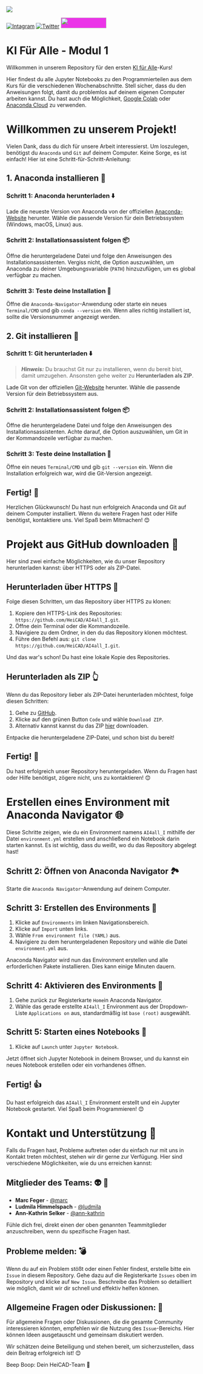 <img src="https://www.heicad.hhu.de/fileadmin/_processed_/4/9/csm_ai4all_KeyImage_Blob_Hexa_300px_f87b7be2a1.png"/>

[![Intagram](https://img.shields.io/badge/Instagram-%23E4405F.svg?style=for-the-badge&logo=Instagram&logoColor=white)](https://www.instagram.com/heicad_hhu/)
[![Twitter](https://img.shields.io/badge/X-%231DA1F2.svg?style=for-the-badge&logo=X&logoColor=white)](https://x.com/HeiCAD_HHU)
<a href="https://ki-campus.org/courses/kifueralle-hhu" style="width: 120px; height: 28px; background-color: #eb34e8; padding: 0px; border-radius:0px; display: inline-block; overflow: hidden;">
  <img src="https://ki-campus.org/sites/default/files/color/kic_theme-ea158196/logo.svg" style="width: 120px; height: 28px; background-color:#eb34e8;">
</a>

# KI Für Alle - Modul 1

Willkommen in unserem Repository für den ersten [KI für Alle](https://ki-campus.org/courses/kifueralle-hhu)-Kurs!

Hier findest du alle Jupyter Notebooks zu den Programmierteilen aus dem Kurs für die verschiedenen Wochenabschnitte.
Stell sicher, dass du den Anweisungen folgt, damit du problemlos auf deinem eigenen Computer arbeiten kannst.
Du hast auch die Möglichkeit, [Google Colab](https://colab.research.google.com/?hl=de) oder [Anaconda Cloud](https://anaconda.cloud) zu verwenden.

# Willkommen zu unserem Projekt!

Vielen Dank, dass du dich für unsere Arbeit interessierst.
Um loszulegen, benötigst du `Anaconda` und `Git` auf deinem Computer.
Keine Sorge, es ist einfach!
Hier ist eine Schritt-für-Schritt-Anleitung:

## 1. Anaconda installieren :snake: 

### Schritt 1: Anaconda herunterladen :arrow_down: 

Lade die neueste Version von Anaconda von der offiziellen [Anaconda-Website](https://www.anaconda.com/products/distribution) herunter.
Wähle die passende Version für dein Betriebssystem (Windows, macOS, Linux) aus.

### Schritt 2: Installationsassistent folgen :package: 

Öffne die heruntergeladene Datei und folge den Anweisungen des Installationsassistenten.
Vergiss nicht, die Option auszuwählen, um Anaconda zu deiner Umgebungsvariable (`PATH`) hinzuzufügen, um es global verfügbar zu machen.

### Schritt 3: Teste deine Installation :call_me_hand: 

Öffne die `Anaconda-Navigator`-Anwendung oder starte ein neues `Terminal/CMD` und gib `conda --version` ein.
Wenn alles richtig installiert ist, 
sollte die Versionsnummer angezeigt werden.

## 2. Git installieren :octopus: 

### Schritt 1: Git herunterladen :arrow_down: 

> **_Hinweis:_** Du brauchst Git nur zu installieren, wenn du bereit bist, damit umzugehen. Ansonsten gehe weiter zu **Herunterladen als ZIP**.

Lade Git von der offiziellen [Git-Website](https://git-scm.com/downloads) herunter.
Wähle die passende Version für dein Betriebssystem aus.

### Schritt 2: Installationsassistent folgen :package:

Öffne die heruntergeladene Datei und folge den Anweisungen des Installationsassistenten. Achte darauf, die Option auszuwählen, um Git in der Kommandozeile verfügbar zu machen.

### Schritt 3: Teste deine Installation :call_me_hand: 

Öffne ein neues `Terminal/CMD` und gib `git --version` ein.
Wenn die Installation erfolgreich war, wird die Git-Version angezeigt.

## Fertig! :hugs: 

Herzlichen Glückwunsch! Du hast nun erfolgreich Anaconda und Git auf deinem Computer installiert.
Wenn du weitere Fragen hast oder Hilfe benötigst, kontaktiere uns. Viel Spaß beim Mitmachen! 😊

# Projekt aus GitHub downloaden :floppy_disk: 

Hier sind zwei einfache Möglichkeiten, wie du unser Repository herunterladen kannst: über HTTPS oder als ZIP-Datei.

## Herunterladen über HTTPS :bouquet: 

Folge diesen Schritten, um das Repository über HTTPS zu klonen:

1. Kopiere den HTTPS-Link des Repositories: `https://github.com/HeiCAD/AI4all_I.git`.
2. Öffne dein Terminal oder die Kommandozeile.
3. Navigiere zu dem Ordner, in den du das Repository klonen möchtest.
4. Führe den Befehl aus: `git clone https://github.com/HeiCAD/AI4all_I.git`.

Und das war's schon! Du hast eine lokale Kopie des Repositories.

## Herunterladen als ZIP :point_up_2:

Wenn du das Repository lieber als ZIP-Datei herunterladen möchtest, folge diesen Schritten:

1. Gehe zu [GitHub](https://github.com/HeiCAD/AI4all_I/).
2. Klicke auf den grünen Button `Code` und wähle `Download ZIP`.
3. Alternativ kannst kannst du das ZIP [hier](https://github.com/HeiCAD/AI4all_I/archive/refs/heads/main.zip) downloaden.

Entpacke die heruntergeladene ZIP-Datei, und schon bist du bereit!

## Fertig! :confetti_ball: 

Du hast erfolgreich unser Repository heruntergeladen. Wenn du Fragen hast oder Hilfe benötigst, zögere nicht, uns zu kontaktieren! 😊

# Erstellen eines Environment mit Anaconda Navigator :globe_with_meridians: 

Diese Schritte zeigen, wie du ein Environment namens `AI4all_I` mithilfe der Datei `environment.yml` erstellen und anschließend ein Notebook darin starten kannst.
Es ist wichtig, dass du weißt, wo du das Repository abgelegt hast!

## Schritt 2: Öffnen von Anaconda Navigator :national_park: 

Starte die `Anaconda Navigator`-Anwendung auf deinem Computer.

## Schritt 3: Erstellen des Environments :nut_and_bolt: 

1. Klicke auf `Environments` im linken Navigationsbereich.
2. Klicke auf `Import` unten links.
3. Wähle `From environment file (YAML)` aus.
4. Navigiere zu dem heruntergeladenen Repository und wähle die Datei `environment.yml` aus.

Anaconda Navigator wird nun das Environment erstellen und alle erforderlichen Pakete installieren.
Dies kann einige Minuten dauern.

## Schritt 4: Aktivieren des Environments :battery: 

1. Gehe zurück zur Registerkarte `Home`in Anaconda Navigator.
2. Wähle das gerade erstellte `AI4all_I` Environment aus der Dropdown-Liste `Applications on` aus, standardmäßig ist `base (root)` ausgewählt.

## Schritt 5: Starten eines Notebooks :rocket: 

1. Klicke auf `Launch` unter `Jupyter Notebook`.

Jetzt öffnet sich Jupyter Notebook in deinem Browser, und du kannst ein neues Notebook erstellen oder ein vorhandenes öffnen.

## Fertig! :thumbsup: 

Du hast erfolgreich das `AI4all_I` Environment erstellt und ein Jupyter Notebook gestartet. 
Viel Spaß beim Programmieren! 😊

# Kontakt und Unterstützung :handshake: 

Falls du Fragen hast, Probleme auftreten oder du einfach nur mit uns in Kontakt treten möchtest, stehen wir dir gerne zur Verfügung. Hier sind verschiedene Möglichkeiten, wie du uns erreichen kannst:

## Mitglieder des Teams: :alien: :vulcan_salute: 

- **Marc Feger** - [@marc](marc.feger@hhu.de)
- **Ludmila Himmelspach** - [@ludmila](ludmila.himmelspach@hhu.de)
- **Ann-Kathrin Selker** - [@ann-kathrin](ann-kathrin.selker@hhu.de)

Fühle dich frei, direkt einen der oben genannten Teammitglieder anzuschreiben, wenn du spezifische Fragen hast.

## Probleme melden: :bomb: 

Wenn du auf ein Problem stößt oder einen Fehler findest, erstelle bitte ein `Issue` in diesem Repository.
Gehe dazu auf die Registerkarte `Issues` oben im Repository und klicke auf `New Issue`. 
Beschreibe das Problem so detailliert wie möglich, damit wir dir schnell und effektiv helfen können.

## Allgemeine Fragen oder Diskussionen: :exploding_head: 

Für allgemeine Fragen oder Diskussionen, die die gesamte Community interessieren könnten, empfehlen wir die Nutzung des `Issue`-Bereichs.
Hier können Ideen ausgetauscht und gemeinsam diskutiert werden.

Wir schätzen deine Beteiligung und stehen bereit, um sicherzustellen, dass dein Beitrag erfolgreich ist! 😊

Beep Boop: Dein HeiCAD-Team :robot: